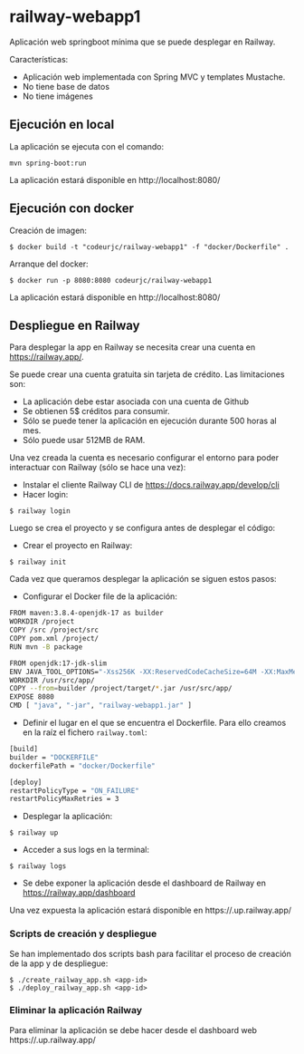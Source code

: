 # railway-webapp1

Aplicación web springboot mínima que se puede desplegar en Railway.

Características:
* Aplicación web implementada con Spring MVC y templates Mustache.
* No tiene base de datos
* No tiene imágenes

## Ejecución en local

La aplicación se ejecuta con el comando:

```
mvn spring-boot:run
```

La aplicación estará disponible en http://localhost:8080/

## Ejecución con docker

Creación de imagen:

```
$ docker build -t "codeurjc/railway-webapp1" -f "docker/Dockerfile" .
```

Arranque del docker:

```
$ docker run -p 8080:8080 codeurjc/railway-webapp1
```

La aplicación estará disponible en http://localhost:8080/

## Despliegue en Railway

Para desplegar la app en Railway se necesita crear una cuenta en https://railway.app/.

Se puede crear una cuenta gratuita sin tarjeta de crédito. Las limitaciones son:
* La aplicación debe estar asociada con una cuenta de Github
* Se obtienen 5$ créditos para consumir.
* Sólo se puede tener la aplicación en ejecución durante 500 horas al mes.
* Sólo puede usar 512MB de RAM.

Una vez creada la cuenta es necesario configurar el entorno para poder interactuar con Railway (sólo se hace una vez):

* Instalar el cliente Railway CLI de https://docs.railway.app/develop/cli
* Hacer login:

```
$ railway login
```

Luego se crea el proyecto y se configura antes de desplegar el código:

* Crear el proyecto en Railway:

```
$ railway init
```

Cada vez que queramos desplegar la aplicación se siguen estos pasos:

* Configurar el Docker file de la aplicación:

```bash
FROM maven:3.8.4-openjdk-17 as builder
WORKDIR /project
COPY /src /project/src
COPY pom.xml /project/
RUN mvn -B package

FROM openjdk:17-jdk-slim
ENV JAVA_TOOL_OPTIONS="-Xss256K -XX:ReservedCodeCacheSize=64M -XX:MaxMetaspaceSize=100000K -Xmx64M"
WORKDIR /usr/src/app/
COPY --from=builder /project/target/*.jar /usr/src/app/
EXPOSE 8080
CMD [ "java", "-jar", "railway-webapp1.jar" ]
```

* Definir el lugar en el que se encuentra el Dockerfile. Para ello creamos en la raíz el fichero `railway.toml`:

```bash
[build]
builder = "DOCKERFILE"
dockerfilePath = "docker/Dockerfile"

[deploy]
restartPolicyType = "ON_FAILURE"
restartPolicyMaxRetries = 3
```

* Desplegar la aplicación:

```
$ railway up
```

* Acceder a sus logs en la terminal:

```
$ railway logs
```

* Se debe exponer la aplicación desde el dashboard de Railway en https://railway.app/dashboard

Una vez expuesta la aplicación estará disponible en https://<project-name>.up.railway.app/

### Scripts de creación y despliegue

Se han implementado dos scripts bash para facilitar el proceso de creación de la app y de despliegue:

```
$ ./create_railway_app.sh <app-id>
$ ./deploy_railway_app.sh <app-id>
```

### Eliminar la aplicación Railway

Para eliminar la aplicación se debe hacer desde el dashboard web https://<project-name>.up.railway.app/